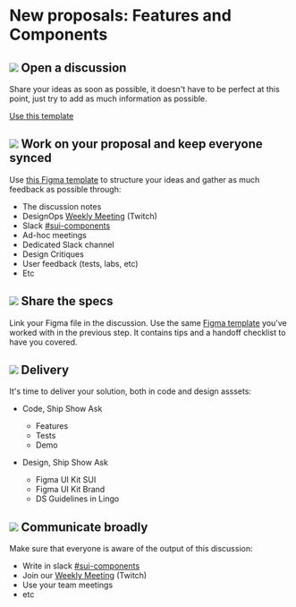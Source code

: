 # New proposals: Features and Components

## ![](https://raw.githubusercontent.com/turolopezsanabria/design-systems-playbook/master/ASSETS/Badge-Counter-1.png) Open a discussion

Share your ideas as soon as possible, it doesn't have to be perfect at this point, just try to add as much information as possible.

[Use this template](https://github.com/SUI-Components/sui-components/discussions/2125)

## ![](https://raw.githubusercontent.com/turolopezsanabria/design-systems-playbook/master/ASSETS/Badge-Counter-2.png) Work on your proposal and keep everyone synced

Use [this Figma template](https://www.figma.com/file/gwZ74U8HHbPl3l5vbwHHrO/Template---Specs-for-Components?node-id=706%3A626) to structure your ideas and gather as much feedback as possible through:

* The discussion notes
* DesignOps [Weekly Meeting](Weekly-streamings.md) (Twitch)
* Slack [#sui-components](https://adevinta.slack.com/archives/C018Q6WBJ85)
* Ad-hoc meetings
* Dedicated Slack channel
* Design Critiques
* User feedback (tests, labs, etc)
* Etc

## ![](https://raw.githubusercontent.com/turolopezsanabria/design-systems-playbook/master/ASSETS/Badge-Counter-3.png) Share the specs

Link your Figma file in the discussion.
Use the same [Figma template](https://www.figma.com/file/gwZ74U8HHbPl3l5vbwHHrO/Template---Specs-for-Components?node-id=706%3A626) you've worked with in the previous step. It contains tips and a handoff checklist to have you covered.

## ![](https://raw.githubusercontent.com/turolopezsanabria/design-systems-playbook/master/ASSETS/Badge-Counter-4.png) Delivery

It's time to deliver your solution, both in code and design asssets:

* Code, Ship Show Ask
    * Features
    * Tests
    * Demo

* Design, Ship Show Ask
    * Figma UI Kit SUI
    * Figma UI Kit Brand
    * DS Guidelines in Lingo

## ![](https://raw.githubusercontent.com/turolopezsanabria/design-systems-playbook/master/ASSETS/Badge-Counter-5.png) Communicate broadly

Make sure that everyone is aware of the output of this discussion:

* Write in slack [#sui-components](https://adevinta.slack.com/archives/C018Q6WBJ85)
* Join our [Weekly Meeting](Weekly-streamings.md) (Twitch)
* Use your team meetings
* etc

